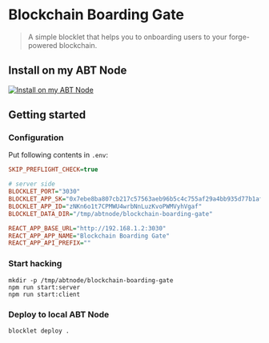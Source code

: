 # Blockchain Boarding Gate

> A simple blocklet that helps you to onboarding users to your forge-powered blockchain.

## Install on my ABT Node

[![Install on my ABT Node](https://raw.githubusercontent.com/blocklet/development-guide/main/assets/install_on_abtnode.svg)](https://install.arcblock.io/?action=blocklet-install&meta_url=https%3A%2F%2Fgithub.com%2Fblocklet%2Fblockchain-boarding-gate%2Freleases%2Fdownload%2F1.1.3%2Fblocklet.json)

## Getting started

### Configuration

Put following contents in `.env`:

```ini
SKIP_PREFLIGHT_CHECK=true

# server side
BLOCKLET_PORT="3030"
BLOCKLET_APP_SK="0x7ebe8ba807cb217c57563aeb96b5c4c755af29a4bb935d77b1af549edaddf3a09bff6e162bd8a2fbfb6284921ecc243c209339f2e14f5eb64c5f7e5dccdc6700"
BLOCKLET_APP_ID="zNKn6o1t7CPMWU4wrbNnLuzKvoPWMVyhVgaf"
BLOCKLET_DATA_DIR="/tmp/abtnode/blockchain-boarding-gate"

REACT_APP_BASE_URL="http://192.168.1.2:3030"
REACT_APP_APP_NAME="Blockchain Boarding Gate"
REACT_APP_API_PREFIX=""
```

### Start hacking

```shell
mkdir -p /tmp/abtnode/blockchain-boarding-gate
npm run start:server
npm run start:client
```

### Deploy to local ABT Node

```shell
blocklet deploy .
```
